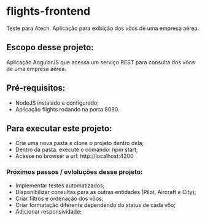 # flights-frontend
Teste para Atech. Aplicação para exibição dos vôos de uma empresa aérea.

## Escopo desse projeto: 
Aplicação AngularJS que acessa um serviço REST para consulta dos vôos de uma empresa aérea.

## Pré-requisitos:
- NodeJS instalado e configurado;
- Aplicação flights rodando na porta 8080.


## Para executar este projeto:
- Crie uma nova pasta e clone o projeto dentro dela;
- Dentro da pasta. execute o comando: npm start;
- Acesse no browser a url: http://localhost:4200


### Próximos passos / evloluções desse projeto: 
- Implementar testes automatizados;
- Disponibilizar consultas para as outras entidades (Pilot, Aircraft e City);
- Criar filtros e ordenação dos vôos;
- Criar formatação diferente dependendo do status de cada vôo;
- Adicionar responsividade;
